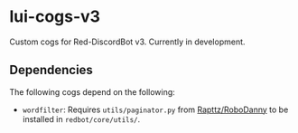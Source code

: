 # lui-cogs-v3
Custom cogs for Red-DiscordBot v3.  Currently in development.

## Dependencies
The following cogs depend on the following:
- `wordfilter`: Requires `utils/paginator.py` from [Rapttz/RoboDanny](
https://github.com/Rapptz/RoboDanny) to be installed in `redbot/core/utils/`.
